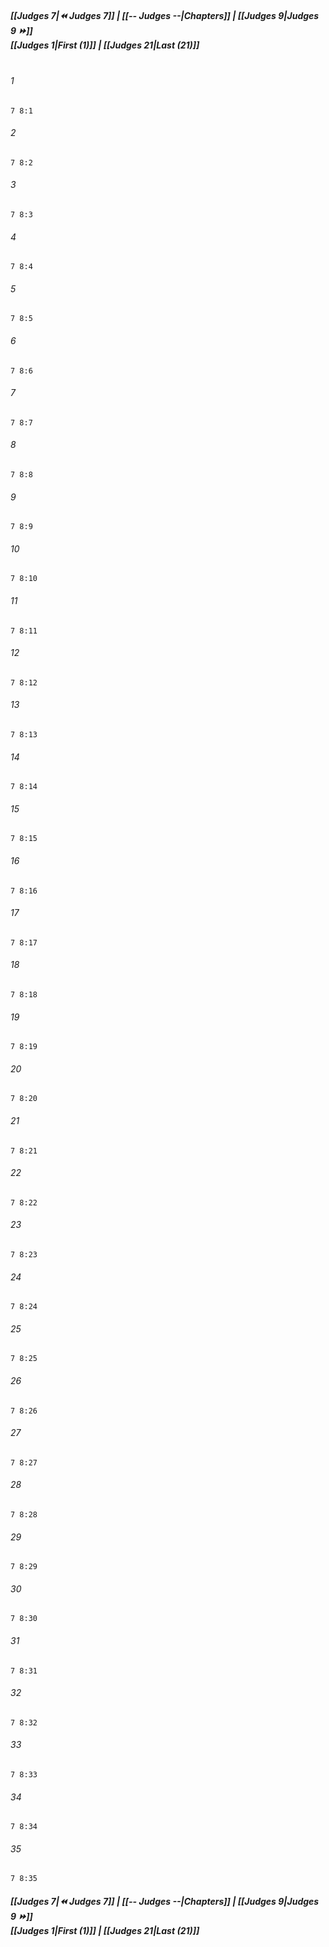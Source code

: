 
##### **[[Judges 7|⏪ Judges 7]] | [[-- Judges --|Chapters]] | [[Judges 9|Judges 9 ⏩]]**<br>**[[Judges 1|First (1)]] | [[Judges 21|Last (21)]]**<br><br>

###### 1
``` verse
7 8:1
```
###### 2
``` verse
7 8:2
```
###### 3
``` verse
7 8:3
```
###### 4
``` verse
7 8:4
```
###### 5
``` verse
7 8:5
```
###### 6
``` verse
7 8:6
```
###### 7
``` verse
7 8:7
```
###### 8
``` verse
7 8:8
```
###### 9
``` verse
7 8:9
```
###### 10
``` verse
7 8:10
```
###### 11
``` verse
7 8:11
```
###### 12
``` verse
7 8:12
```
###### 13
``` verse
7 8:13
```
###### 14
``` verse
7 8:14
```
###### 15
``` verse
7 8:15
```
###### 16
``` verse
7 8:16
```
###### 17
``` verse
7 8:17
```
###### 18
``` verse
7 8:18
```
###### 19
``` verse
7 8:19
```
###### 20
``` verse
7 8:20
```
###### 21
``` verse
7 8:21
```
###### 22
``` verse
7 8:22
```
###### 23
``` verse
7 8:23
```
###### 24
``` verse
7 8:24
```
###### 25
``` verse
7 8:25
```
###### 26
``` verse
7 8:26
```
###### 27
``` verse
7 8:27
```
###### 28
``` verse
7 8:28
```
###### 29
``` verse
7 8:29
```
###### 30
``` verse
7 8:30
```
###### 31
``` verse
7 8:31
```
###### 32
``` verse
7 8:32
```
###### 33
``` verse
7 8:33
```
###### 34
``` verse
7 8:34
```
###### 35
``` verse
7 8:35
```

##### **[[Judges 7|⏪ Judges 7]] | [[-- Judges --|Chapters]] | [[Judges 9|Judges 9 ⏩]]**<br>**[[Judges 1|First (1)]] | [[Judges 21|Last (21)]]**
